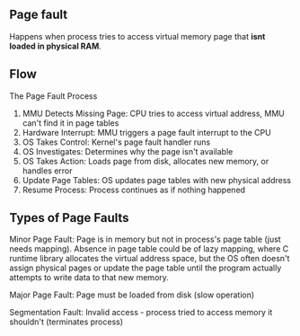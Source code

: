 ## Page fault
Happens when process tries to access virtual memory page that **isnt loaded in physical RAM**.

## Flow
The Page Fault Process

1) MMU Detects Missing Page: CPU tries to access virtual address, MMU can't find it in page tables
2) Hardware Interrupt: MMU triggers a page fault interrupt to the CPU
3) OS Takes Control: Kernel's page fault handler runs
4) OS Investigates: Determines why the page isn't available
5) OS Takes Action: Loads page from disk, allocates new memory, or handles error
6) Update Page Tables: OS updates page tables with new physical address
7) Resume Process: Process continues as if nothing happened

## Types of Page Faults
Minor Page Fault: Page is in memory but not in process's page table (just needs mapping). Absence in page table could be of lazy mapping, where  C runtime library allocates the virtual address space, but the OS often doesn't assign physical pages or update the page table until the program actually attempts to write data to that new memory.

Major Page Fault: Page must be loaded from disk (slow operation)

Segmentation Fault: Invalid access - process tried to access memory it shouldn't (terminates process)
